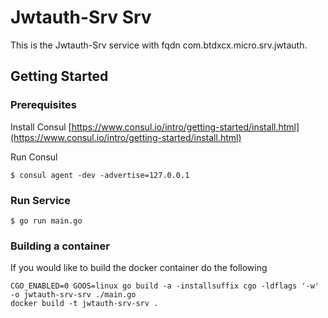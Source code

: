 # Jwtauth-Srv Srv

This is the Jwtauth-Srv service with fqdn com.btdxcx.micro.srv.jwtauth.

## Getting Started

### Prerequisites

Install Consul
[https://www.consul.io/intro/getting-started/install.html](https://www.consul.io/intro/getting-started/install.html)

Run Consul
```
$ consul agent -dev -advertise=127.0.0.1
```

### Run Service

```
$ go run main.go
```

### Building a container

If you would like to build the docker container do the following
```
CGO_ENABLED=0 GOOS=linux go build -a -installsuffix cgo -ldflags '-w' -o jwtauth-srv-srv ./main.go
docker build -t jwtauth-srv-srv .

```